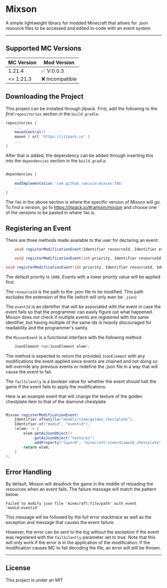 # Mixson

A simple lightweight library for modded Minecraft
that allows for .json resource files to be accessed and edited in-code with an event system

---

## Supported MC Versions

| MC Version | Mod Version     |
|------------|-----------------|
| 1.21.4     | ✅ V:0.0.3       |
| <= 1.21.3  | ❌  Incompatible |

## Downloading the Project

This project can be installed through jitpack. First, add the following to the *first* `repositories` section in the `build.gradle`:
```gradle
repositories {
    ...
    mavenCentral()
    maven { url 'https://jitpack.io' }
    ...
}
```
After that is added,
the dependency can be added through inserting this into the `dependencies` section in the `build.gradle`:
```gradle

dependencies {
    ...
    modImplementation 'com.github.ramixin:mixson:TAG'
    ...
}
```

The `TAG` in the above section is where the specific version of Mixson will go. To find a version, go to https://jitpack.io/#ramixin/mixson and choose one of the versions to be pasted in where `TAG` is.

## Registering an Event

There are three methods made available to the user for declaring an event:

```java
    void registerModificationEvent(Identifier resourceId, Identifier eventId, final MixsonEvent event)

    void registerModificationEvent(int priority, Identifier resourceId, Identifier eventId, final MixsonEvent event)

void registerModificationEvent(int priority, Identifier resourceId, Identifier eventId, final MixsonEvent event, boolean failSilently)

```

The default priority is `1000`. Events with a lower priority value will be applied first.

The `resourceId` is the path to the .json file to be modified. This path excludes the extension of the file (which will only ever be `.json`)

The `eventId` is an identifier that will be associated with the event in case the event fails so that the programmer can easily figure out what happened. Mixson does *not* check if multiple events are registered with the same identifier, but having multiple of the same ids is heavily discouraged for readability and the programmer's sanity.

the `MixsonEvent` is a functional interface with the following method:

```java
    JsonElement run(JsonElement elem);
```

The method is expected to return the provided `JsonElement` with any modifications the event applied since events are chained and not doing so will override any previous events or redefine the .json file in a way that will cause the event to fail. 

The `failSilently` is a boolean value
for whether the event should halt the game if the event fails to apply the modifications.

Here is an example event that will change the texture of the golden chestplate item to that of the diamond chestplate
```java

Mixson.registerModificationEvent(
    Identifier.ofVanilla("models/item/golden_chestplate"),
    Identifier.of("modid", "eventid"),
    (elem) -> {
        elem.getAsJsonObject()
            .getAsJsonObject("textures")
            .addProperty("layer0", "minecraft:item/diamond_chestplate");
        return elem;
    }
);

```

## Error Handling

By default, Mixson will deadlock the game in the middle of reloading the resources when an event fails. The failure message will match the pattern below:
```
Failed to modify json file 'minecraft:file/path' with event 'modid:eventid'
```
This message will be followed by the full error stacktrace as well as the exception and message that causes the event failure.

However,
the error can be sent to the log without the exception
if the event was registered with the `failSilently` parameter set to true. Note that this will only work if the error is in the application of the modification. If the modification causes MC to fail decoding the file, an error will still be thrown.


---
## License

This project is under an MIT